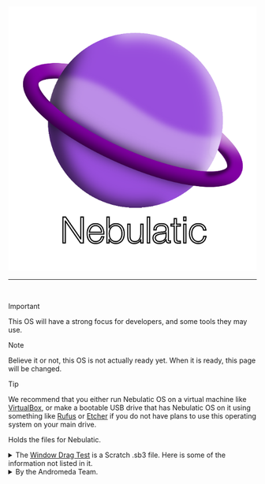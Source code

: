 <a href="https://github.com/andromedaofficial/nebulatic-os">![Nebulatic](assets/images/IMG_8992.png)</a>
___
<br>

> [!IMPORTANT]
> This OS will have a strong focus for developers, and some tools they may use.

> [!NOTE]
> Believe it or not, this OS is not actually ready yet. When it is ready, this page will be changed.

> [!TIP]
> We recommend that you either run Nebulatic OS on a virtual machine like [VirtualBox](https://www.virtualbox.org/), or make a bootable USB drive that has Nebulatic OS on it using something like [Rufus](https://rufus.ie/) or [Etcher](https://etcher.balena.io/) if you do not have plans to use this operating system on your main drive.

Holds the files for Nebulatic.
<details closed>
<summary>The <a href="https://github.com/andromedaofficial/Nebulatic-OS/raw/main/Window%20Drag%20Test%20%7C%20Working%20Elements%203.sb3">Window Drag Test</a> is a Scratch .sb3 file. Here is some of the information not listed in it.</summary>
<br>
This is going an early visual demo for Nebulatic. You can drag the window, close the window, maximize and minimize the window, reopen the window, and etc. This can only open 1 window at a time currently.
Updates for the operating system on one of the 3 following GitHub accounts:
<br>
<a href="https://github.com/gitventurer">@gitventurer</a>
<br>
<a href="https://github.com/xrg2014">@XRG2014</a>
<br>
<a href="https://github.com/andromedaofficial">@AndromedaOfficial</a>
<br>
<br>
The ISO will be released on the Internet Archive and on the GitHub account of <a href="https://github.com/andromedaofficial">@AndromedaOfficial</a>. Announcements of the OS launching will be documented at launch.
</details>
<details closed>
<summary>By the Andromeda Team.</summary>
<br>
Current Developers:
<br>
<a href="https://github.com/gitventurer">@gitventurer</a>
<br>
<a href="https://github.com/xrg2014">@XRG2014</a>
<br>
<br>
Release Pages and Andromeda Repos:
<br>
<a href="https://github.com/andromedaofficial">@AndromedaOfficial</a>
</details>
